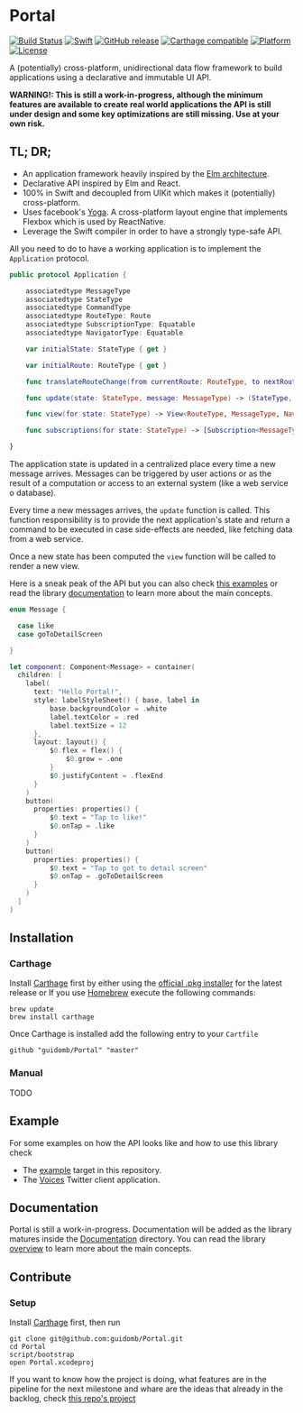 Portal
======

[![Build Status](https://www.bitrise.io/app/35802d5e71a76792/status.svg?token=Lk2FPQhMq_PaxQDKN47dRA&branch=master)](https://www.bitrise.io/app/35802d5e71a76792)
[![Swift](https://img.shields.io/badge/swift-3-orange.svg?style=flat)](#)
[![GitHub release](https://img.shields.io/github/release/guidomb/Portal.svg)]()
[![Carthage compatible](https://img.shields.io/badge/Carthage-compatible-4BC51D.svg?style=flat)](https://github.com/Carthage/Carthage)
[![Platform](https://img.shields.io/badge/platform-iOS-lightgrey.svg?style=flat)](#)
[![License](https://img.shields.io/badge/license-MIT-blue.svg?style=flat)](https://opensource.org/licenses/MIT)

A (potentially) cross-platform, unidirectional data flow framework to build applications using a declarative and immutable UI API.

**WARNING!: This is still a work-in-progress, although the minimum features are available to create real world applications the API is still under design and some key optimizations are still missing. Use at your own risk.**

## TL; DR;

 * An application framework heavily inspired by the [Elm architecture](https://guide.elm-lang.org/architecture/).
 * Declarative API inspired by Elm and React.
 * 100% in Swift and decoupled from UIKit which makes it (potentially) cross-platform.
 * Uses facebook's [Yoga](https://github.com/facebook/yoga). A cross-platform layout engine that implements Flexbox which is used by ReactNative.
 * Leverage the Swift compiler in order to have a strongly type-safe API.



All you need to do to have a working application is to implement the `Application` protocol.

```swift
public protocol Application {

    associatedtype MessageType
    associatedtype StateType
    associatedtype CommandType
    associatedtype RouteType: Route
    associatedtype SubscriptionType: Equatable
    associatedtype NavigatorType: Equatable

    var initialState: StateType { get }

    var initialRoute: RouteType { get }

    func translateRouteChange(from currentRoute: RouteType, to nextRoute: RouteType) -> MessageType?

    func update(state: StateType, message: MessageType) -> (StateType, CommandType?)?

    func view(for state: StateType) -> View<RouteType, MessageType, NavigatorType>

    func subscriptions(for state: StateType) -> [Subscription<MessageType, RouteType, SubscriptionType>]

}
```

The application state is updated in a centralized place every time a new message arrives. Messages can be triggered by user actions or as the result of a computation or access to an external system (like a web service o database).

Every time a new messages arrives, the `update` function is called. This function responsibility is to provide the next application's state and return a command to be executed in case side-effects are needed, like fetching data from a web service.

Once a new state has been computed the `view` function will be called to render a new view.

Here is a sneak peak of the API but you can also check [this examples](https://github.com/guidomb/Portal#example) or read the library [documentation](./Documentation/View.md) to learn more about the main concepts.

```swift
enum Message {

  case like
  case goToDetailScreen

}

let component: Component<Message> = container(
  children: [
    label(
      text: "Hello Portal!",
      style: labelStyleSheet() { base, label in
          base.backgroundColor = .white
          label.textColor = .red
          label.textSize = 12
      },
      layout: layout() {
          $0.flex = flex() {
              $0.grow = .one
          }
          $0.justifyContent = .flexEnd
      }
    )
    button(
      properties: properties() {
          $0.text = "Tap to like!"
          $0.onTap = .like
      }
    )
    button(
      properties: properties() {
          $0.text = "Tap to got to detail screen"
          $0.onTap = .goToDetailScreen
      }
    )
  ]
)
```

## Installation

### Carthage

Install [Carthage](https://github.com/Carthage/Carthage) first by either using the [official .pkg installer](https://github.com/Carthage/Carthage/releases) for the latest release or If you use [Homebrew](http://brew.sh) execute the following commands:

```
brew update
brew install carthage
```

Once Carthage is installed add the following entry to your `Cartfile`

```
github "guidomb/Portal" "master"
```

### Manual

TODO

## Example

For some examples on how the API looks like and how to use this library check

 * The [example](./Example) target in this repository.
 * The [Voices](https://github.com/guidomb/voices) Twitter client application.

## Documentation

Portal is still a work-in-progress. Documentation will be added as the library matures inside the [Documentation](./Documentation) directory.
You can read the library [overview](./Documentation/Overview.md) to learn more about the main concepts.

## Contribute

### Setup

Install [Carthage](https://github.com/Carthage/Carthage) first, then run

```
git clone git@github.com:guidomb/Portal.git
cd Portal
script/bootstrap
open Portal.xcodeproj
```

If you want to know how the project is doing, what features are in the pipeline for the next milestone and whare are the ideas that already in the backlog, check [this repo's project](https://github.com/guidomb/Portal/projects/1)

